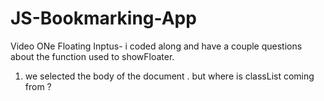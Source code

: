 # JS-Bookmarking-App
 
Video ONe  Floating Inptus- i coded along and have a couple questions about the function used to showFloater.
1. we selected the body of the document . but where is classList coming from ?

